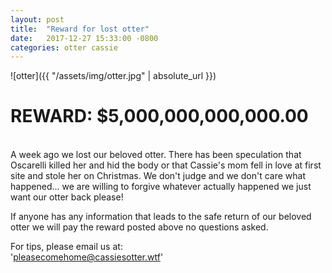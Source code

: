 ```yaml
---
layout: post
title:  "Reward for lost otter"
date:   2017-12-27 15:33:00 -0800
categories: otter cassie 
---
```


![otter]({{ "/assets/img/otter.jpg" | absolute_url }}) 

# REWARD: $5,000,000,000,000.00
<br />
A week ago we lost our beloved otter. There has been speculation that Oscarelli killed her and hid the body or that Cassie's mom fell in love at first site and stole her on Christmas. We don't judge and we don't care what happened... we are willing to forgive whatever actually happened we just want our otter back please!

If anyone has any information that leads to the safe return of our beloved otter we will pay the reward posted above no questions asked.

For tips, please email us at: 
<br />
'pleasecomehome@cassiesotter.wtf'


